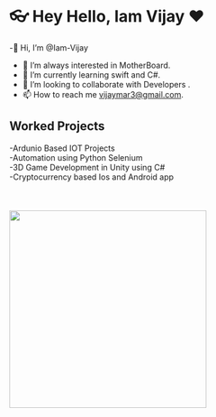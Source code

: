 # 👓 Hey Hello,  Iam Vijay ❤️ 

-👋 Hi, I’m @Iam-Vijay
- 👀 I’m always interested in MotherBoard.
- 🌱 I’m currently learning swift and C#.
- 💞️ I’m looking to collaborate with Developers .
- 📫 How to reach me vijaymar3@gmail.com.


<h2> Worked Projects </h2>
 -Ardunio Based IOT Projects </br>
 -Automation using Python Selenium </br>
 -3D Game Development in Unity using C# </br>
 -Cryptocurrency based Ios and Android app </br>
 </br>
 </br>

</br>
<img src ="https://media.giphy.com/media/3ov9k1J6jahVhiev0Q/giphy.gif" width="350" />


<!---
Iam-Vijay/Iam-Vijay is a ✨ special ✨ repository because its `README.md` (this file) appears on your GitHub profile.
You can click the Preview link to take a look at your changes.
--->

